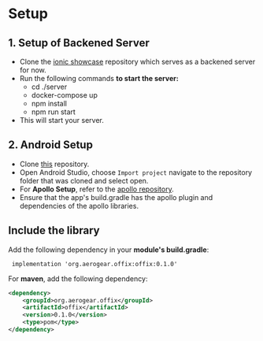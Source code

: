 # Setup

## 1. Setup of Backened Server

- Clone the [ionic showcase](https://github.com/aerogear/ionic-showcase.git) repository which serves as a backened server for now.
- Run the following commands **to start the server:**
  - cd ./server
  - docker-compose up
  - npm install
  - npm run start
- This will start your server. 

## 2. Android Setup

- Clone [this](https://github.com/aerogear/offix-android.git) repository. 
- Open Android Studio, choose `Import project` navigate to the repository folder that was cloned and select open.
- For **Apollo Setup**, refer to the [apollo repository](https://github.com/apollographql/apollo-android).
- Ensure that the app's build.gradle has the apollo plugin and dependencies of the apollo libraries.


## Include the library 

Add the following dependency in your **module's build.gradle**:
  
  ```  implementation 'org.aerogear.offix:offix:0.1.0' ```

For **maven**, add the following dependency: 

```xml
<dependency>
	<groupId>org.aerogear.offix</groupId>
	<artifactId>offix</artifactId>
	<version>0.1.0</version>
	<type>pom</type>
</dependency>
```
